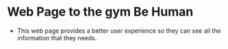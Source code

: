 # Web Page to the gym Be Human

- This web page provides a better user experience so they can see all the information that they needs.